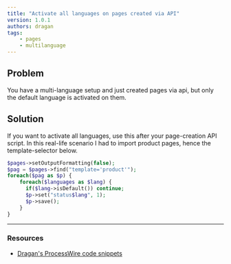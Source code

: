```yaml
---
title: "Activate all languages on pages created via API"
version: 1.0.1
authors: dragan
tags:
    - pages
    - multilanguage
---
```


## Problem

You have a multi-language setup and just created pages via api, but only the default language is activated on them.

## Solution

If you want to activate all languages, use this after your page-creation API script. In this real-life scenario I had to import product pages, hence the template-selector below.

```php
$pages->setOutputFormatting(false);
$pag = $pages->find("template='product'");
foreach($pag as $p) {
    foreach($languages as $lang) {
      if($lang->isDefault()) continue;
      $p->set("status$lang", 1);
      $p->save();
    }
}
```

---

### Resources

-   [Dragan's ProcessWire code snippets](https://github.com/dragan1700/pw/blob/master/activateAllLanguages.php)
